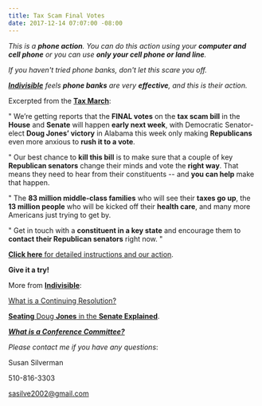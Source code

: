 ```yaml
---
title: Tax Scam Final Votes
date: 2017-12-14 07:07:00 -08:00
---
```


*This is a **phone action**.  You can do this action using your **computer and cell phone** or you can use **only your cell phone or land line**.*  

*If you haven't tried phone banks, don't let this scare you off.*

*[**Indivisible**](https://www.indivisible.org/) feels **phone banks** are very **effective**, and this is their action.*

Excerpted from the [**Tax March**](https://taxmarch.org/):

"  We’re getting reports that the **FINAL votes** on the **tax scam bill** in the **House** and **Senate** will happen **early next week**, with Democratic Senator-elect **Doug Jones’ victory** in Alabama this week only making **Republicans** even more anxious to **rush it to a vote**.

"  Our best chance to **kill this bill** is to make sure that a couple of key **Republican senators** change their minds and vote the **right way**. That means they need to hear from their constituents -- and **you can help** make that happen.

"  The **83 million middle-class families** who will see their **taxes go up**, the **13 million people** who will be kicked off their **health care**, and many more Americans just trying to get by.

"  Get in touch with a **constituent in a key state** and encourage them to **contact their Republican senators** right now.  "

[**Click here** for detailed instructions and our action](https://www.trumptaxscam.org/calls-to-kill-the-tax-scam/).

**Give it a try!**

More from [**Indivisible**](https://www.indivisible.org/):

[What is a Continuing Resolution?](https://www.indivisible.org/resource/legislative-process-101-continuing-resolutions-bare-minimum/)

 
[**Seating** Doug **Jones** in the **Senate Explained**](https://www.indivisible.org/resource/seating-doug-jones-senate-explained/).

[***What is a Conference Committee?***](https://www.indivisible.org/resource/legislative-process-101-conference-committee/) 





*Please contact me if you have any questions*:

Susan Silverman

510-816-3303

sasilve2002@gmail.com